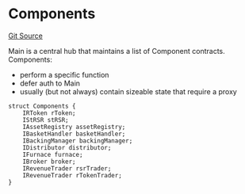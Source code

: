 # Components
[Git Source](https://github.com/larrythecucumber321/protocol/blob/0e60393685a4ae7994ac986273cdfa4cf9c069ed/contracts/interfaces/IMain.sol)

Main is a central hub that maintains a list of Component contracts.
Components:
- perform a specific function
- defer auth to Main
- usually (but not always) contain sizeable state that require a proxy


```solidity
struct Components {
    IRToken rToken;
    IStRSR stRSR;
    IAssetRegistry assetRegistry;
    IBasketHandler basketHandler;
    IBackingManager backingManager;
    IDistributor distributor;
    IFurnace furnace;
    IBroker broker;
    IRevenueTrader rsrTrader;
    IRevenueTrader rTokenTrader;
}
```

